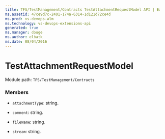 ```yaml
---
title: TFS/TestManagement/Contracts TestAttachmentRequestModel API | Extensions for Visual Studio Team Services
ms.assetid: 47ce9d7c-2401-174a-6314-1d121d72ce4d
ms.prod: vs-devops-alm
ms.technology: vs-devops-extensions-api
generated: true
ms.manager: douge
ms.author: elbatk
ms.date: 08/04/2016
---
```


# TestAttachmentRequestModel

Module path: `TFS/TestManagement/Contracts`


### Members

* `attachmentType`: string. 

* `comment`: string. 

* `fileName`: string. 

* `stream`: string. 

